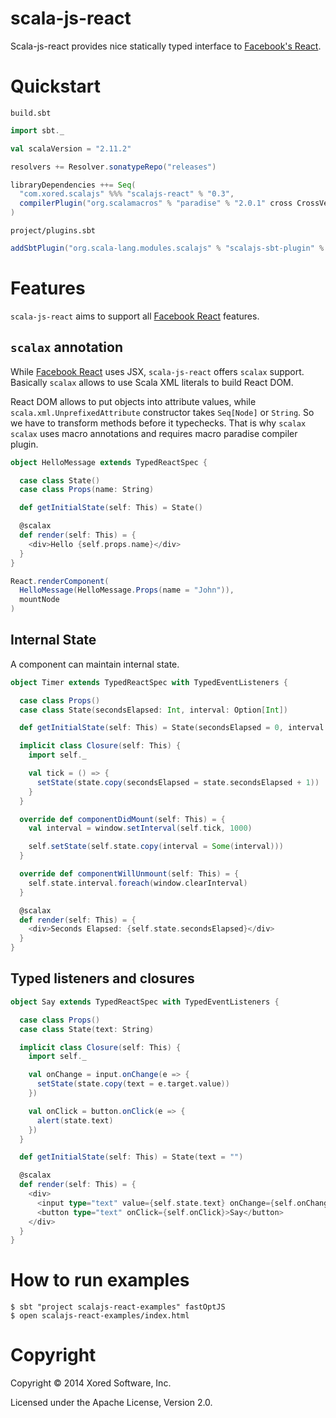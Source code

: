 scala-js-react
============

Scala-js-react provides nice statically typed interface to [Facebook's React](http://facebook.github.io/react/).

# Quickstart

`build.sbt`
```scala
import sbt._

val scalaVersion = "2.11.2"

resolvers += Resolver.sonatypeRepo("releases")

libraryDependencies ++= Seq(
  "com.xored.scalajs" %%% "scalajs-react" % "0.3",
  compilerPlugin("org.scalamacros" % "paradise" % "2.0.1" cross CrossVersion.full)
)
```

`project/plugins.sbt`
```scala
addSbtPlugin("org.scala-lang.modules.scalajs" % "scalajs-sbt-plugin" % "0.5.3")
```

# Features

`scala-js-react` aims to support all [Facebook React](http://facebook.github.io/react/) features.

## `scalax` annotation

While [Facebook React](http://facebook.github.io/react/) uses JSX, `scala-js-react` offers `scalax` support. 
Basically `scalax` allows to use Scala XML literals to build React DOM.

React DOM allows to put objects into attribute values, while `scala.xml.UnprefixedAttribute` constructor takes `Seq[Node]` or `String`.
So we have to transform methods before it typechecks. That is why `scalax` `scalax` uses macro annotations and requires macro paradise compiler plugin.

```scala
object HelloMessage extends TypedReactSpec {

  case class State()
  case class Props(name: String)

  def getInitialState(self: This) = State()

  @scalax
  def render(self: This) = {
    <div>Hello {self.props.name}</div>
  }
}

React.renderComponent(
  HelloMessage(HelloMessage.Props(name = "John")),
  mountNode
)
```

## Internal State

A component can maintain internal state.

```scala
object Timer extends TypedReactSpec with TypedEventListeners {

  case class Props()
  case class State(secondsElapsed: Int, interval: Option[Int])

  def getInitialState(self: This) = State(secondsElapsed = 0, interval = None)

  implicit class Closure(self: This) {
    import self._

    val tick = () => {
      setState(state.copy(secondsElapsed = state.secondsElapsed + 1))
    }
  }

  override def componentDidMount(self: This) = {
    val interval = window.setInterval(self.tick, 1000)

    self.setState(self.state.copy(interval = Some(interval)))
  }

  override def componentWillUnmount(self: This) = {
    self.state.interval.foreach(window.clearInterval)
  }

  @scalax
  def render(self: This) = {
    <div>Seconds Elapsed: {self.state.secondsElapsed}</div>
  }
}
```

## Typed listeners and closures

```scala
object Say extends TypedReactSpec with TypedEventListeners {

  case class Props()
  case class State(text: String)

  implicit class Closure(self: This) {
    import self._

    val onChange = input.onChange(e => {
      setState(state.copy(text = e.target.value))
    })

    val onClick = button.onClick(e => {
      alert(state.text)
    })
  }

  def getInitialState(self: This) = State(text = "")

  @scalax
  def render(self: This) = {
    <div>
      <input type="text" value={self.state.text} onChange={self.onChange}></input>
      <button type="text" onClick={self.onClick}>Say</button>
    </div>
  }
}
```

# How to run examples

    $ sbt "project scalajs-react-examples" fastOptJS
    $ open scalajs-react-examples/index.html

# Copyright

Copyright © 2014 Xored Software, Inc.

Licensed under the Apache License, Version 2.0.

